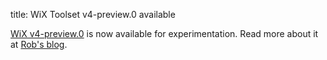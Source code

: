 title: WiX Toolset v4-preview.0 available

[WiX v4-preview.0][dl] is now available for experimentation. Read more about it at [Rob's blog][rb].

[dl]: https://www.nuget.org/packages/wix/4.0.0-preview.0
[rb]: https://robmensching.com/blog/posts/2021/5/17/wix-toolset-v4-preview.0/
